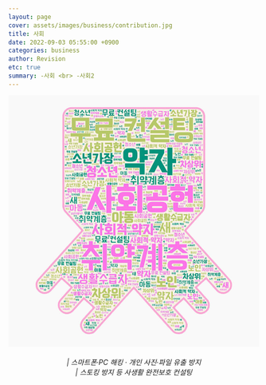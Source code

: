 ```yaml
---
layout: page
cover: assets/images/business/contribution.jpg
title: 사회 
date: 2022-09-03 05:55:00 +0900
categories: business
author: Revision
etc: true
summary: -사회 <br> -사회2
---
```


<html>
<body>
<center>
<img src="/assets/images/business/contribution.jpg">
<br><br>
<h6 style="display:inline"> | 스마트폰·PC 해킹 · 개인 사진·파일 유출 방지 <br> | 스토킹 방지 등 사생활 완전보호 컨설팅 </h6> </center>

</body>
</html>




 

